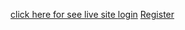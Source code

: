 [ click here for see live site ](https://multi-chatapp.netlify.app/welcome)
[login](https://multi-chatapp.netlify.app/login)
[Register](https://multi-chatapp.netlify.app/SignUp)
